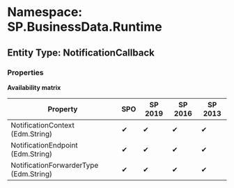 # Namespace: SP.BusinessData.Runtime
## Entity Type: NotificationCallback

### Properties

**Availability matrix**

Property | SPO | SP 2019 | SP 2016 | SP 2013
----------|-----|---------|---------|--------
NotificationContext (Edm.String) | ✔ | ✔ | ✔ | ✔
NotificationEndpoint (Edm.String) | ✔ | ✔ | ✔ | ✔
NotificationForwarderType (Edm.String) | ✔ | ✔ | ✔ | ✔

